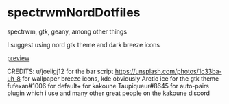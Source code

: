# spectrwmNordDotfiles
spectrwm, gtk, geany, among other things

I suggest using nord gtk theme and dark breeze icons 

[preview](https://i.redd.it/4g2xpdhi54y61.png)

CREDITS:
u/joeligj12 for the bar script
https://unsplash.com/photos/1c33ba-uh_8 for wallpaper
breeze icons, kde obviously
Arctic ice for the gtk theme
fufexan#1006 for default+ for kakoune
Taupiqueur#8645 for auto-pairs plugin which i use
and many other great people on the kakoune discord
